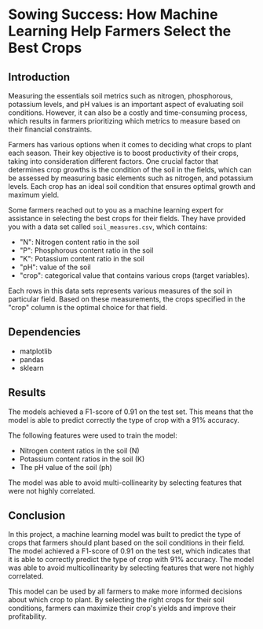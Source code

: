  # Sowing Success: How Machine Learning Help Farmers Select the Best Crops

## Introduction
Measuring the essentials soil metrics such as nitrogen, phosphorous, potassium levels, and pH values is an important aspect of evaluating soil conditions. However, it can also be a costly and time-consuming process, which results in farmers prioritizing which metrics to measure based on their financial constraints.

Farmers has various options when it comes to deciding what crops to plant each season. Their key objective is to boost productivity of their crops, taking into consideration different factors. One crucial factor that determines crop growths is the condition of the soil in the fields, which can be assessed by measuring basic elements such as nitrogen, and potassium levels. Each crop has an ideal soil condition that ensures optimal growth and maximum yield.

Some farmers reached out to you as a machine learning expert for assistance in selecting the best crops for their fields. They have provided you with a data set called `soil_measures.csv`, which contains:
- "N": Nitrogen content ratio in the soil
- "P": Phosphorous content ratio in the soil
- "K": Potassium content ratio in the soil
- "pH": value of the soil
- "crop": categorical value that contains various crops (target variables).

Each rows in this data sets represents various measures of the soil in  particular field. Based on these measurements, the crops specified in the "crop" column is the optimal choice for that field.

## Dependencies
- matplotlib
- pandas
- sklearn

## Results
The models achieved a F1-score of 0.91 on the test set. This means that the model is able to predict correctly the type of crop with a 91% accuracy.

The following features were used to train the model:
- Nitrogen content ratios in the soil (N)
- Potassium content ratios in the soil (K)
- The pH value of the soil (ph)

The model was able to avoid multi-collinearity by selecting features that were not highly correlated.

## Conclusion
In this project, a machine learning model was built to predict the type of crops that farmers should plant based on the soil conditions in their field. The model achieved a F1-score of 0.91 on the test set, which indicates that it is able to correctly predict the type of crop with 91% accuracy. The model was able to avoid multicollinearity by selecting features that were not highly correlated.

This model can be used by all farmers to make more informed decisions about which crop to plant. By selecting the right crops for their soil conditions, farmers can maximize their crop's yields and improve their profitability.
